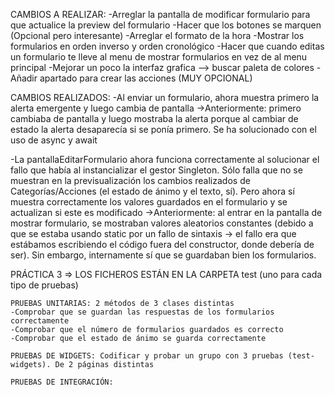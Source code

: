 
CAMBIOS A REALIZAR:
    -Arreglar la pantalla de modificar formulario para que actualice la preview del formulario
    -Hacer que los botones se marquen (Opcional pero interesante)
    -Arreglar el formato de la hora
    -Mostrar los formularios en orden inverso y orden cronológico
    -Hacer que cuando editas un formulario te lleve al menu de mostrar formularios en vez de al menu principal
    -Mejorar un poco la interfaz grafica --> buscar paleta de colores
    -Añadir apartado para crear las acciones (MUY OPCIONAL)

CAMBIOS REALIZADOS:
-Al enviar un formulario, ahora muestra primero la alerta emergente y luego cambia de pantalla
    ->Anteriormente: primero cambiaba de pantalla y luego mostraba la alerta porque al cambiar de estado
    la alerta desaparecía si se ponía primero. Se ha solucionado con el uso de async y await

-La pantallaEditarFormulario ahora funciona correctamente al solucionar el fallo que había al instancializar 
el gestor Singleton. Sólo falla que no se muestran en la previsualización los cambios realizados de 
Categorías/Acciones (el estado de ánimo y el texto, sí). Pero ahora sí muestra correctamente los valores 
guardados en el formulario y se actualizan si este es modificado
    ->Anteriormente: al entrar en la pantalla de mostrar formulario, se mostraban valores aleatorios constantes
    (debido a que se estaba usando static por un fallo de sintaxis → el fallo era que estábamos escribiendo el 
    código fuera del constructor, donde debería de ser). Sin embargo, internamente sí que se guardaban bien 
    los formularios.



PRÁCTICA 3 => LOS FICHEROS ESTÁN EN LA CARPETA test (uno para cada tipo de pruebas)

    PRUEBAS UNITARIAS: 2 métodos de 3 clases distintas
    -Comprobar que se guardan las respuestas de los formularios correctamente
    -Comprobar que el número de formularios guardados es correcto
    -Comprobar que el estado de ánimo se guarda correctamente

    PRUEBAS DE WIDGETS: Codificar y probar un grupo con 3 pruebas (test-widgets). De 2 páginas distintas

    PRUEBAS DE INTEGRACIÓN:
